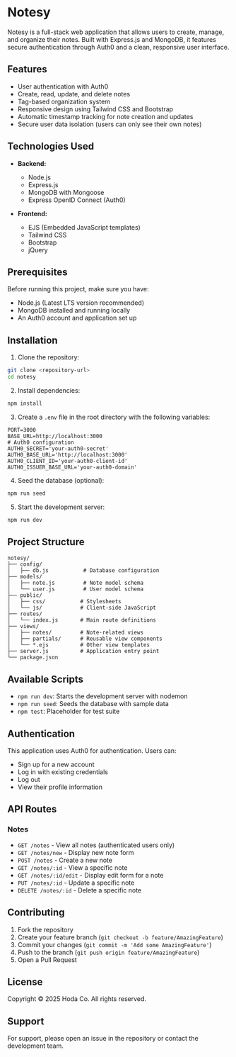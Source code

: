 # Notesy

Notesy is a full-stack web application that allows users to create, manage, and organize their notes. Built with Express.js and MongoDB, it features secure authentication through Auth0 and a clean, responsive user interface.

## Features

- User authentication with Auth0
- Create, read, update, and delete notes
- Tag-based organization system
- Responsive design using Tailwind CSS and Bootstrap
- Automatic timestamp tracking for note creation and updates
- Secure user data isolation (users can only see their own notes)

## Technologies Used

- **Backend:**
  - Node.js
  - Express.js
  - MongoDB with Mongoose
  - Express OpenID Connect (Auth0)

- **Frontend:**
  - EJS (Embedded JavaScript templates)
  - Tailwind CSS
  - Bootstrap
  - jQuery

## Prerequisites

Before running this project, make sure you have:

- Node.js (Latest LTS version recommended)
- MongoDB installed and running locally
- An Auth0 account and application set up

## Installation

1. Clone the repository:
```bash
git clone <repository-url>
cd notesy
```

2. Install dependencies:
```bash
npm install
```

3. Create a `.env` file in the root directory with the following variables:
```
PORT=3000
BASE_URL=http://localhost:3000
# Auth0 configuration
AUTH0_SECRET='your-auth0-secret'
AUTH0_BASE_URL='http://localhost:3000'
AUTH0_CLIENT_ID='your-auth0-client-id'
AUTH0_ISSUER_BASE_URL='your-auth0-domain'
```

4. Seed the database (optional):
```bash
npm run seed
```

5. Start the development server:
```bash
npm run dev
```

## Project Structure

```
notesy/
├── config/
│   ├── db.js           # Database configuration
├── models/
│   ├── note.js         # Note model schema
│   └── user.js         # User model schema
├── public/
│   ├── css/           # Stylesheets
│   └── js/            # Client-side JavaScript
├── routes/
│   └── index.js       # Main route definitions
├── views/
│   ├── notes/         # Note-related views
│   ├── partials/      # Reusable view components
│   └── *.ejs          # Other view templates
├── server.js          # Application entry point
└── package.json
```

## Available Scripts

- `npm run dev`: Starts the development server with nodemon
- `npm run seed`: Seeds the database with sample data
- `npm test`: Placeholder for test suite

## Authentication

This application uses Auth0 for authentication. Users can:
- Sign up for a new account
- Log in with existing credentials
- Log out
- View their profile information

## API Routes

### Notes
- `GET /notes` - View all notes (authenticated users only)
- `GET /notes/new` - Display new note form
- `POST /notes` - Create a new note
- `GET /notes/:id` - View a specific note
- `GET /notes/:id/edit` - Display edit form for a note
- `PUT /notes/:id` - Update a specific note
- `DELETE /notes/:id` - Delete a specific note

## Contributing

1. Fork the repository
2. Create your feature branch (`git checkout -b feature/AmazingFeature`)
3. Commit your changes (`git commit -m 'Add some AmazingFeature'`)
4. Push to the branch (`git push origin feature/AmazingFeature`)
5. Open a Pull Request

## License

Copyright © 2025 Hoda Co. All rights reserved.

## Support

For support, please open an issue in the repository or contact the development team.